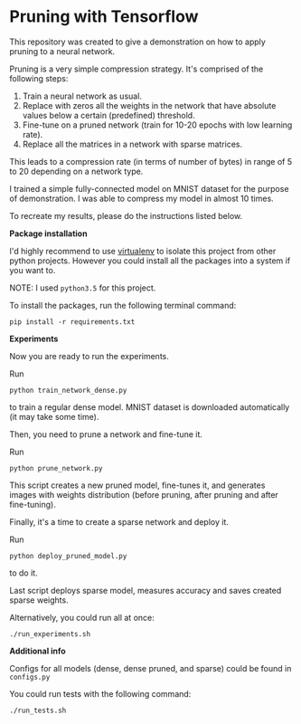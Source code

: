 # Pruning with Tensorflow

This repository was created to give a demonstration on how to apply pruning to a neural network.

Pruning is a very simple compression strategy. It's comprised of the following steps:

1. Train a neural network as usual.
2. Replace with zeros all the weights in the network that have absolute values below a certain (predefined) threshold.
3. Fine-tune on a pruned network (train for 10-20 epochs with low learning rate).
4. Replace all the matrices in a network with sparse matrices.

This leads to a compression rate (in terms of number of bytes) in range of 5 to 20 depending on a network type.


I trained a simple fully-connected model on MNIST dataset for the purpose of demonstration.
I was able to compress my model in almost 10 times.


To recreate my results, please do the instructions listed below.

**Package installation**

I'd highly recommend to use [virtualenv](https://virtualenv.pypa.io/en/stable/) to isolate this project from other python projects.
However you could install all the packages into a system if you want to.

NOTE: I used ```python3.5``` for this project.

To install the packages, run the following terminal command:

```pip install -r requirements.txt```

**Experiments**

Now you are ready to run the experiments.

Run 

```python train_network_dense.py```

to train a regular dense model. MNIST dataset is downloaded automatically (it may take some time).


Then, you need to prune a network and fine-tune it.

Run 

```python prune_network.py```

This script creates a new pruned model, fine-tunes it, and generates images with weights distribution (before pruning, after pruning and after fine-tuning).

Finally, it's a time to create a sparse network and deploy it.

Run 

```python deploy_pruned_model.py```

to do it.

Last script deploys sparse model, measures accuracy and saves created sparse weights.

Alternatively, you could run all at once:

```./run_experiments.sh```

**Additional info**

Configs for all models (dense, dense pruned, and sparse) could be found in ```configs.py```

You could run tests with the following command:

```./run_tests.sh```